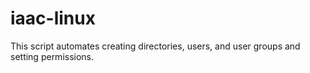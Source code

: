 # iaac-linux
This script automates creating directories, users, and user groups and setting permissions.
